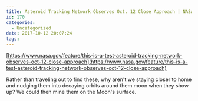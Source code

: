 ```yaml
---
title: Asteroid Tracking Network Observes Oct. 12 Close Approach | NASA
id: 170
categories:
  - Uncategorized
date: 2017-10-12 20:07:24
tags:
---
```


[https://www.nasa.gov/feature/this-is-a-test-asteroid-tracking-network-observes-oct-12-close-approach](https://www.nasa.gov/feature/this-is-a-test-asteroid-tracking-network-observes-oct-12-close-approach)&nbsp;

Rather than traveling out to find these, why aren't we staying closer to home and nudging them into decaying orbits around them moon when they show up? We could then mine them on the Moon's surface.